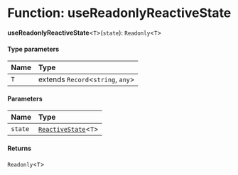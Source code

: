 # Function: useReadonlyReactiveState

**useReadonlyReactiveState**<`T`>(`state`): `Readonly`<`T`>

#### Type parameters

| Name | Type |
| :------ | :------ |
| `T` | extends `Record`<`string`, `any`> |

#### Parameters

| Name | Type |
| :------ | :------ |
| `state` | [`ReactiveState`](/auto-docs/reactive/classes/ReactiveState.md)<`T`> |

#### Returns

`Readonly`<`T`>
